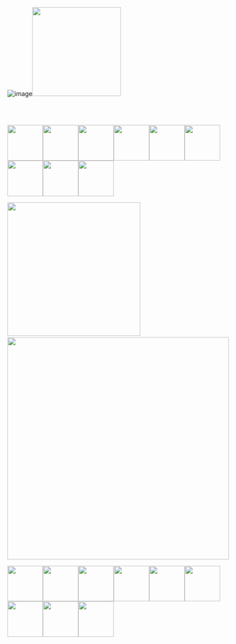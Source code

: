 

![image](https://user-images.githubusercontent.com/37808313/125505432-1f6c6dbe-3ac0-4317-bc94-f8dde84ce3c8.png)<img src="https://user-images.githubusercontent.com/37808313/125507409-f3747139-31ec-48aa-af9c-c0b2da832369.gif" width="200">

<!-- ![image](https://user-images.githubusercontent.com/37808313/125506850-4b6384c1-247c-41c3-9c80-a130d1318436.png)
 -->
 
<br/>
<br/>

<img  src="https://user-images.githubusercontent.com/37808313/125508743-91a1d0be-93bb-4b8c-bba1-328953a51dad.gif" width="80"><img  src="https://user-images.githubusercontent.com/37808313/125508743-91a1d0be-93bb-4b8c-bba1-328953a51dad.gif" width="80"><img  src="https://user-images.githubusercontent.com/37808313/125508743-91a1d0be-93bb-4b8c-bba1-328953a51dad.gif" width="80"><img  src="https://user-images.githubusercontent.com/37808313/125508743-91a1d0be-93bb-4b8c-bba1-328953a51dad.gif" width="80"><img  src="https://user-images.githubusercontent.com/37808313/125508743-91a1d0be-93bb-4b8c-bba1-328953a51dad.gif" width="80"><img  src="https://user-images.githubusercontent.com/37808313/125508743-91a1d0be-93bb-4b8c-bba1-328953a51dad.gif" width="80"><img  src="https://user-images.githubusercontent.com/37808313/125508743-91a1d0be-93bb-4b8c-bba1-328953a51dad.gif" width="80"><img  src="https://user-images.githubusercontent.com/37808313/125508743-91a1d0be-93bb-4b8c-bba1-328953a51dad.gif" width="80"><img  src="https://user-images.githubusercontent.com/37808313/125508743-91a1d0be-93bb-4b8c-bba1-328953a51dad.gif" width="80">




[<img src="https://user-images.githubusercontent.com/37808313/125507893-13458dc2-76ca-4c4f-b028-585ca935f4aa.png" width="300">](https://lin75.github.io/SwapGame/)&nbsp;
[<img src="https://user-images.githubusercontent.com/37808313/125508130-4777f2e4-efe1-4c0a-8f88-dc256045df13.png" width="500">](https://junbinliang.github.io/Leetcode-TutorialBlog/#/)



<img  src="https://user-images.githubusercontent.com/37808313/125508743-91a1d0be-93bb-4b8c-bba1-328953a51dad.gif" width="80"><img  src="https://user-images.githubusercontent.com/37808313/125508743-91a1d0be-93bb-4b8c-bba1-328953a51dad.gif" width="80"><img  src="https://user-images.githubusercontent.com/37808313/125508743-91a1d0be-93bb-4b8c-bba1-328953a51dad.gif" width="80"><img  src="https://user-images.githubusercontent.com/37808313/125508743-91a1d0be-93bb-4b8c-bba1-328953a51dad.gif" width="80"><img  src="https://user-images.githubusercontent.com/37808313/125508743-91a1d0be-93bb-4b8c-bba1-328953a51dad.gif" width="80"><img  src="https://user-images.githubusercontent.com/37808313/125508743-91a1d0be-93bb-4b8c-bba1-328953a51dad.gif" width="80"><img  src="https://user-images.githubusercontent.com/37808313/125508743-91a1d0be-93bb-4b8c-bba1-328953a51dad.gif" width="80"><img  src="https://user-images.githubusercontent.com/37808313/125508743-91a1d0be-93bb-4b8c-bba1-328953a51dad.gif" width="80"><img  src="https://user-images.githubusercontent.com/37808313/125508743-91a1d0be-93bb-4b8c-bba1-328953a51dad.gif" width="80">



